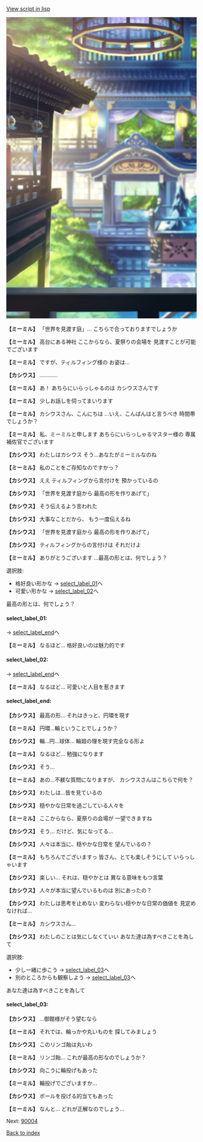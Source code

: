 [View script in lisp](../scripts/202208110.txt)

![sea_castle.png](../images/backgrounds/sea_castle.png)

**【ミーミル】**
「世界を見渡す庭」…
こちらで合っておりますでしょうか

**【ミーミル】**
高台にある神社
ここからなら、夏祭りの会場を
見渡すことが可能でございます

**【ミーミル】**
ですが、ティルフィング様の
お姿は…

**【カシウス】**
…………

**【ミーミル】**
あ！
あちらにいらっしゃるのは
カシウスさんです

**【ミーミル】**
少しお話しを伺ってまいります

**【ミーミル】**
カシウスさん、こんにちは
…いえ、こんばんはと言うべき
時間帯でしょうか？

**【ミーミル】**
私、ミーミルと申します
あちらにいらっしゃるマスター様の
専属補佐官でございます

**【カシウス】**
わたしはカシウス
そう…あなたがミーミルなのね

**【ミーミル】**
私のことをご存知なのですかっ？

**【カシウス】**
ええ
ティルフィングから言付けを
預かっているの

**【カシウス】**
「世界を見渡す庭から
最高の形を作りあげて」

**【カシウス】**
そう伝えるよう言われた

**【カシウス】**
大事なことだから、
もう一度伝えるね

**【カシウス】**
「世界を見渡す庭から
最高の形を作りあげて」

**【カシウス】**
ティルフィングからの言付けは
それだけよ

**【ミーミル】**
ありがとうございます
…最高の形とは、何でしょう？

選択肢:
- 格好良い形かな → [select_label_01](#select_label_01)へ
- 可愛い形かな → [select_label_02](#select_label_02)へ

最高の形とは、何でしょう？

#### select_label_01:
 → [select_label_end](#select_label_end)へ

**【ミーミル】**
なるほど…
格好良いのは魅力的です

#### select_label_02:
 → [select_label_end](#select_label_end)へ

**【ミーミル】**
なるほど…
可愛いと人目を惹きます

#### select_label_end:

**【カシウス】**
最高の形…
それはきっと、円環を現す

**【ミーミル】**
円環…輪ということでしょうか？

**【カシウス】**
輪…円…球体…
輪廻の理を現す完全なる形よ

**【ミーミル】**
なるほど…
勉強になります

**【カシウス】**
そう…

**【ミーミル】**
あの…不躾な質問になりますが、
カシウスさんはこちらで何を？

**【カシウス】**
わたしは…皆を見ているの

**【カシウス】**
穏やかな日常を過ごしている人々を

**【ミーミル】**
ここからなら、夏祭りの会場が
一望できますね

**【カシウス】**
そう…
だけど、気になってる…

**【カシウス】**
人々は本当に、穏やかな日常を
望んでいるの？

**【ミーミル】**
もちろんでございますっ
皆さん、とても楽しそうにして
いらっしゃいます

**【カシウス】**
楽しい…
それは、穏やかとは
異なる意味をもつ言葉

**【カシウス】**
人々が本当に望んでいるものは
別にあったの？

**【カシウス】**
わたしは思考を止めない
変わらない穏やかな日常の価値を
見定めなければ…

**【ミーミル】**
カシウスさん…

**【カシウス】**
わたしのことは気にしなくていい
あなた達は為すべきことを為して

選択肢:
- 少し一緒に歩こう → [select_label_03](#select_label_03)へ
- 別のところからも観察しよう → [select_label_03](#select_label_03)へ

あなた達は為すべきことを為して

#### select_label_03:

**【カシウス】**
…御館様がそう望むなら

**【ミーミル】**
それでは、輪っかや丸いものを
探してみましょう

**【カシウス】**
このリンゴ飴は丸いわ

**【ミーミル】**
リンゴ飴…
これが最高の形なのでしょうか？

**【カシウス】**
向こうに輪投げもあった

**【ミーミル】**
輪投げでございますか…

**【カシウス】**
ボールを投げる的当てもあった

**【ミーミル】**
なんと…
どれが正解なのでしょう…


Next: [90004](90004.md)

[Back to index](index.md)
